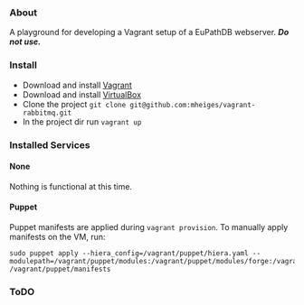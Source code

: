 
### About

A playground for developing a Vagrant setup of a EuPathDB webserver. **_Do not use._**

### Install

* Download and install [Vagrant](https://www.vagrantup.com/downloads.html)
* Download and install  [VirtualBox](https://www.virtualbox.org/wiki/Downloads)
* Clone the project ```git clone git@github.com:mheiges/vagrant-rabbitmq.git```
* In the project dir run ```vagrant up```

### Installed Services

#### None

Nothing is functional at this time.

#### Puppet

Puppet manifests are applied during `vagrant provision`. To manually apply manifests on the VM, run:

    sudo puppet apply --hiera_config=/vagrant/puppet/hiera.yaml --modulepath=/vagrant/puppet/modules:/vagrant/puppet/modules/forge:/vagrant/puppet/modules/custom:/vagrant/puppet/locations:/vagrant/puppet/projects  /vagrant/puppet/manifests


### ToDO
